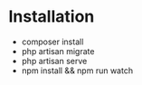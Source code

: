 # Installation

- composer install
- php artisan migrate
- php artisan serve
- npm install && npm run watch
